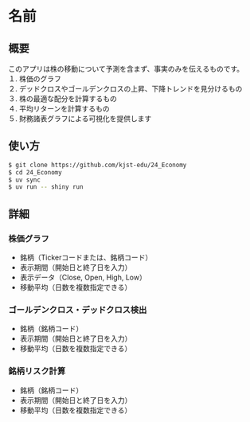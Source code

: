 # 名前
## 概要
このアプリは株の移動について予測を含まず、事実のみを伝えるものです。\
１. 株価のグラフ\
２. デッドクロスやゴールデンクロスの上昇、下降トレンドを見分けるもの\
３. 株の最適な配分を計算するもの\
４. 平均リターンを計算するもの\
５. 財務諸表グラフによる可視化を提供します
## 使い方
```bash
$ git clone https://github.com/kjst-edu/24_Economy
$ cd 24_Economy
$ uv sync
$ uv run -- shiny run
```
## 詳細
### 株価グラフ
- 銘柄（Tickerコードまたは、銘柄コード）
- 表示期間（開始日と終了日を入力）
- 表示データ（Close, Open, High, Low）
- 移動平均（日数を複数指定できる）

### ゴールデンクロス・デッドクロス検出
- 銘柄（銘柄コード）
- 表示期間（開始日と終了日を入力）
- 移動平均（日数を複数指定できる）

### 銘柄リスク計算
- 銘柄（銘柄コード）
- 表示期間（開始日と終了日を入力）
- 移動平均（日数を複数指定できる）